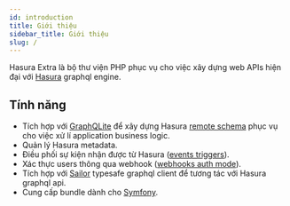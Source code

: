 ```yaml
---
id: introduction
title: Giới thiệu
sidebar_title: Giới thiệu
slug: /
---
```


Hasura Extra là bộ thư viện PHP phục vụ cho việc xây dựng web APIs hiện đại với [Hasura](https://hasura.io) graphql engine.

## Tính năng

+ Tích hợp với [GraphQLite](https://graphqlite.thecodingmachine.io/) để xây dựng Hasura [remote schema](https://hasura.io/docs/latest/graphql/core/remote-schemas/index.html) phục vụ cho việc xử lí application business logic.
+ Quản lý Hasura metadata.
+ Điều phối sự kiện nhận được từ Hasura ([events triggers](https://hasura.io/docs/latest/graphql/core/event-triggers/index.html)).
+ Xác thực users thông qua webhook ([webhooks auth mode](https://hasura.io/docs/latest/graphql/core/auth/authentication/webhook.html)).
+ Tích hợp với [Sailor](https://github.com/spawnia/sailor) typesafe graphql client để tương tác với Hasura graphql api.
+ Cung cấp bundle dành cho [Symfony](https://symfony.com).

